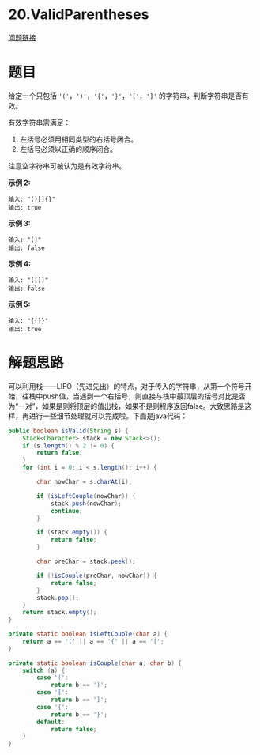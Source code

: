 # 20.ValidParentheses


[问题链接](https://leetcode-cn.com/problems/valid-parentheses/description/)

# 题目

给定一个只包括 `'('`，`')'`，`'{'`，`'}'`，`'['`，`']'` 的字符串，判断字符串是否有效。

有效字符串需满足：

1. 左括号必须用相同类型的右括号闭合。
2. 左括号必须以正确的顺序闭合。

注意空字符串可被认为是有效字符串。

**示例 2:**

```
输入: "()[]{}"
输出: true
```

**示例 3:**

```
输入: "(]"
输出: false
```

**示例 4:**

```
输入: "([)]"
输出: false
```

**示例 5:**

```
输入: "{[]}"
输出: true
```



# 解题思路

可以利用栈——LIFO（先进先出）的特点，对于传入的字符串，从第一个符号开始，往栈中push值，当遇到一个右括号，则直接与栈中最顶层的括号对比是否为“一对”，如果是则将顶层的值出栈，如果不是则程序返回false。大致思路是这样，再进行一些细节处理就可以完成啦。下面是java代码：



```java
public boolean isValid(String s) {
    Stack<Character> stack = new Stack<>();
    if (s.length() % 2 != 0) {
        return false;
    }
    for (int i = 0; i < s.length(); i++) {

        char nowChar = s.charAt(i);

        if (isLeftCouple(nowChar)) {
            stack.push(nowChar);
            continue;
        }

        if (stack.empty()) {
            return false;
        }

        char preChar = stack.peek();

        if (!isCouple(preChar, nowChar)) {
            return false;
        }
        stack.pop();
    }
    return stack.empty();
}

private static boolean isLeftCouple(char a) {
    return a == '(' || a == '{' || a == '[';
}

private static boolean isCouple(char a, char b) {
    switch (a) {
        case '(':
            return b == ')';
        case '[':
            return b == ']';
        case '{':
            return b == '}';
        default:
            return false;
    }
}
```

